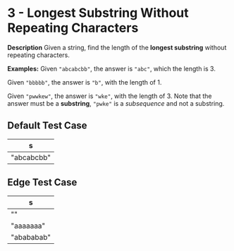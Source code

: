 # 3 - Longest Substring Without Repeating Characters

**Description**
Given a string, find the length of the **longest substring** without repeating characters.

**Examples:**
Given `"abcabcbb"`, the answer is `"abc"`, which the length is 3.

Given `"bbbbb"`, the answer is `"b"`, with the length of 1.

Given `"pwwkew"`, the answer is `"wke"`, with the length of 3. Note that the answer must be a **substring**, `"pwke"` is a _subsequence_ and not a substring.

## Default Test Case
s |
--- |
"abcabcbb" |

## Edge Test Case

s |
--- |
"" |
"aaaaaaa" |
"abababab" |
